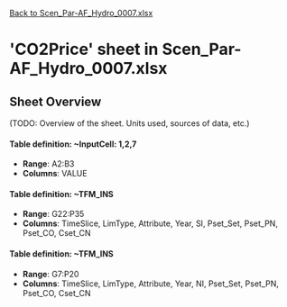 [Back to Scen_Par-AF_Hydro_0007.xlsx](README.md)

# 'CO2Price' sheet in Scen_Par-AF_Hydro_0007.xlsx

## Sheet Overview

(TODO: Overview of the sheet. Units used, sources of data, etc.)

#### Table definition: ~InputCell: 1,2,7
- **Range**: A2:B3
- **Columns**: VALUE

#### Table definition: ~TFM_INS
- **Range**: G22:P35
- **Columns**: TimeSlice, LimType, Attribute, Year, SI, Pset_Set, Pset_PN, Pset_CO, Cset_CN

#### Table definition: ~TFM_INS
- **Range**: G7:P20
- **Columns**: TimeSlice, LimType, Attribute, Year, NI, Pset_Set, Pset_PN, Pset_CO, Cset_CN

